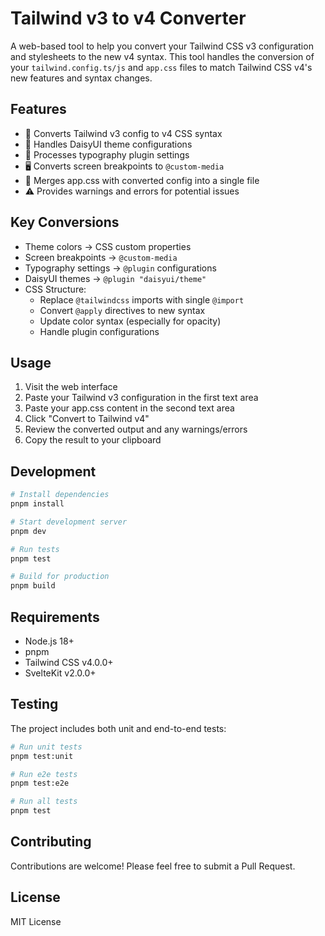 # Tailwind v3 to v4 Converter

A web-based tool to help you convert your Tailwind CSS v3
configuration and stylesheets to the new v4 syntax. This tool handles
the conversion of your `tailwind.config.ts/js` and `app.css` files to
match Tailwind CSS v4's new features and syntax changes.

## Features

- 🔄 Converts Tailwind v3 config to v4 CSS syntax
- 🎨 Handles DaisyUI theme configurations
- 📝 Processes typography plugin settings
- 🖥️ Converts screen breakpoints to `@custom-media`
- 🎯 Merges app.css with converted config into a single file
- ⚠️ Provides warnings and errors for potential issues

## Key Conversions

- Theme colors → CSS custom properties
- Screen breakpoints → `@custom-media`
- Typography settings → `@plugin` configurations
- DaisyUI themes → `@plugin "daisyui/theme"`
- CSS Structure:
  - Replace `@tailwindcss` imports with single `@import`
  - Convert `@apply` directives to new syntax
  - Update color syntax (especially for opacity)
  - Handle plugin configurations

## Usage

1. Visit the web interface
2. Paste your Tailwind v3 configuration in the first text area
3. Paste your app.css content in the second text area
4. Click "Convert to Tailwind v4"
5. Review the converted output and any warnings/errors
6. Copy the result to your clipboard

## Development

```bash
# Install dependencies
pnpm install

# Start development server
pnpm dev

# Run tests
pnpm test

# Build for production
pnpm build
```

## Requirements

- Node.js 18+
- pnpm
- Tailwind CSS v4.0.0+
- SvelteKit v2.0.0+

## Testing

The project includes both unit and end-to-end tests:

```bash
# Run unit tests
pnpm test:unit

# Run e2e tests
pnpm test:e2e

# Run all tests
pnpm test
```

## Contributing

Contributions are welcome! Please feel free to submit a Pull Request.

## License

MIT License

